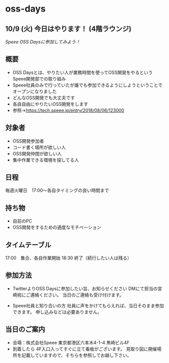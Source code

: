 # oss-days

## 10/9 (火) 今日はやります！ (4階ラウンジ)


*Speee OSS Daysに参加してみよう！*

## 概要
- OSS Daysとは、やりたい人が業務時間を使ってOSS開発をやるというSpeee開発部での取り組み
- Speee社員のみで行っていたが誰でも参加できるようにしようということでオープンになりました
- どんなOSS開発でも大丈夫です
- 各自自由にやりたいOSS開発をします
- 参照→https://tech.speee.jp/entry/2018/08/06/123000

## 対象者
- OSS開発参加者
- コード書く場所が欲しい人
- OSS開発仲間が欲しい人
- 集中作業できる環境を探してる人

## 日程
毎週火曜日　17:00～各自タイミングの良い時間まで

## 持ち物
- 自前のPC
- OSS開発をするための適度なモチベーション

## タイムテーブル
17:00　集合、各自作業開始
18:30    終了（続行したい人は残る）　


## 参加方法
- TwitterよりOSS Daysに参加したい旨、お知らせください
DMにて担当の宮崎宛にご連絡ください。
当日のご連絡も受け付けます。 
　

- Speee社員と知り合いの方
社員に声をかけてもらえれば、当日そのまま参加できます。
申し込みなどは必要ありません。

## 当日のご案内
- 会場：株式会社Speee
東京都港区六本木4-1-4 黒崎ビル4F 
- 到着したら
4F入口入ってすぐに立て看板がございます。
見取り図に開催場所を記載していますので、そちらを参照してお越し下さい。
